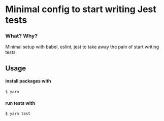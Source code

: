 # Minimal config to start writing Jest tests

### What? Why?

Minimal setup with babel, eslint, jest to take away the pain of start writing tests. 


## Usage

#### install packages with

```
$ yarn
````

#### run tests with 

```
$ yarn test
```
